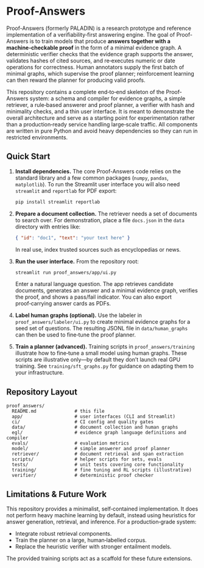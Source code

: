 # Proof-Answers

Proof-Answers (formerly PALADIN) is a research prototype and reference implementation of a verifiability‑first answering engine. The goal of Proof-Answers is to train models that produce **answers together with a machine‑checkable proof** in the form of a minimal evidence graph. A deterministic verifier checks that the evidence graph supports the answer, validates hashes of cited sources, and re‑executes numeric or date operations for correctness. Human annotators supply the first batch of minimal graphs, which supervise the proof planner; reinforcement learning can then reward the planner for producing valid proofs.

This repository contains a complete end‑to‑end skeleton of the Proof-Answers system: a schema and compiler for evidence graphs, a simple retriever, a rule‑based answerer and proof planner, a verifier with hash and minimality checks, and a thin user interface. It is meant to demonstrate the overall architecture and serve as a starting point for experimentation rather than a production‑ready service handling large‑scale traffic. All components are written in pure Python and avoid heavy dependencies so they can run in restricted environments.

## Quick Start

1. **Install dependencies.**  The core Proof-Answers code relies on the standard library and a few common packages (`numpy`, `pandas`, `matplotlib`). To run the Streamlit user interface you will also need `streamlit` and `reportlab` for PDF export:

   ```bash
   pip install streamlit reportlab
   ```

2. **Prepare a document collection.**  The retriever needs a set of documents to search over. For demonstration, place a file `docs.json` in the `data` directory with entries like:

   ```json
   { "id": "doc1", "text": "your text here" }
   ```

   In real use, index trusted sources such as encyclopedias or news.

3. **Run the user interface.**  From the repository root:

   ```bash
   streamlit run proof_answers/app/ui.py
   ```

   Enter a natural language question. The app retrieves candidate documents, generates an answer and a minimal evidence graph, verifies the proof, and shows a pass/fail indicator. You can also export proof‑carrying answer cards as PDFs.

4. **Label human graphs (optional).** Use the labeler in `proof_answers/labeler/ui.py` to create minimal evidence graphs for a seed set of questions. The resulting JSONL file in `data/human_graphs` can then be used to fine‑tune the proof planner.

5. **Train a planner (advanced).**  Training scripts in `proof_answers/training` illustrate how to fine‑tune a small model using human graphs. These scripts are illustrative only—by default they don’t launch real GPU training. See `training/sft_graphs.py` for guidance on adapting them to your infrastructure.

## Repository Layout

```
proof_answers/
  README.md              # this file
  app/                   # user interfaces (CLI and Streamlit)
  ci/                    # CI config and quality gates
  data/                  # document collection and human graphs
  egl/                   # evidence graph language definitions and compiler
  evals/                 # evaluation metrics
  model/                 # simple answerer and proof planner
  retriever/             # document retrieval and span extraction
  scripts/               # helper scripts for sets, evals
  tests/                 # unit tests covering core functionality
  training/              # fine tuning and RL scripts (illustrative)
  verifier/              # deterministic proof checker
```

## Limitations & Future Work

This repository provides a minimalist, self‑contained implementation. It does not perform heavy machine learning by default, instead using heuristics for answer generation, retrieval, and inference. For a production‑grade system:

* Integrate robust retrieval components.
* Train the planner on a large, human‑labelled corpus.
* Replace the heuristic verifier with stronger entailment models.

The provided training scripts act as a scaffold for these future extensions.
